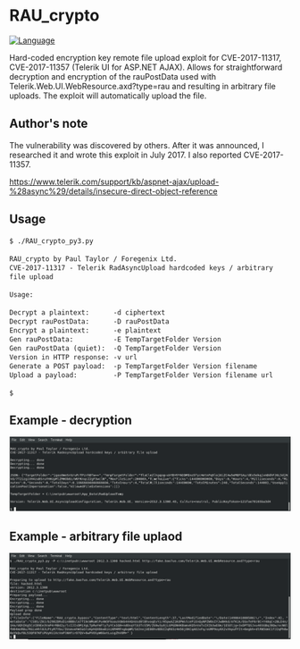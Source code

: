 # RAU_crypto
[![Language](https://img.shields.io/badge/Lang-Python-blue.svg)](https://www.python.org)

Hard-coded encryption key remote file upload exploit for CVE-2017-11317, CVE-2017-11357 (Telerik UI for ASP.NET AJAX). Allows for straightforward decryption and encryption of the rauPostData used with Telerik.Web.UI.WebResource.axd?type=rau and resulting in arbitrary file uploads. The exploit will automatically upload the file.

## Author's note
The vulnerability was discovered by others. After it was announced, I researched it and wrote this exploit in July 2017. I also reported CVE-2017-11357.

https://www.telerik.com/support/kb/aspnet-ajax/upload-%28async%29/details/insecure-direct-object-reference

## Usage
```
$ ./RAU_crypto_py3.py 

RAU_crypto by Paul Taylor / Foregenix Ltd.
CVE-2017-11317 - Telerik RadAsyncUpload hardcoded keys / arbitrary file upload

Usage:

Decrypt a plaintext:      -d ciphertext
Decrypt rauPostData:      -D rauPostData
Encrypt a plaintext:      -e plaintext
Gen rauPostData:          -E TempTargetFolder Version
Gen rauPostData (quiet):  -Q TempTargetFolder Version
Version in HTTP response: -v url
Generate a POST payload:  -p TempTargetFolder Version filename
Upload a payload:         -P TempTargetFolder Version filename url

$

```

## Example - decryption
![Decrypt screenshot](images/decrypt_screenshot.png)

## Example - arbitrary file uplaod
![Upload screenshot](images/upload_screenshot.png)

